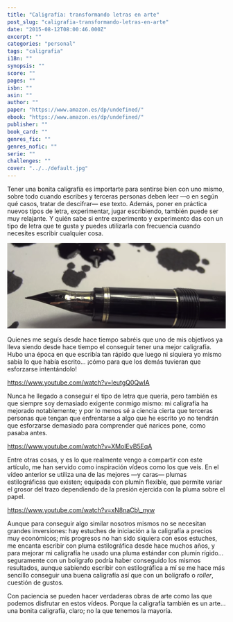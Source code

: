 ```yaml
---
title: "Caligrafía: transformando letras en arte"
post_slug: "caligrafia-transformando-letras-en-arte"
date: "2015-08-12T08:00:46.000Z"
excerpt: ""
categories: "personal"
tags: "caligrafia"
i18n: ""
synopsis: ""
score: ""
pages: ""
isbn: ""
asin: ""
author: ""
paper: "https://www.amazon.es/dp/undefined/"
ebook: "https://www.amazon.es/dp/undefined/"
publisher: ""
book_card: ""
genres_fic: ""
genres_nofic: ""
serie: ""
challenges: ""
cover: "../../default.jpg"
---
```


Tener una bonita caligrafía es importarte para sentirse bien con uno mismo, sobre todo cuando escribes y terceras personas deben leer —o en según qué casos, tratar de descifrar— ese texto. Además, poner en práctica nuevos tipos de letra, experimentar, jugar escribiendo, también puede ser muy relajante. Y quién sabe si entre experimento y experimento das con un tipo de letra que te gusta y puedes utilizarla con frecuencia cuando necesites escribir cualquier cosa.

![Caligrafia](images/caligrafia.png)

Quienes me seguís desde hace tiempo sabréis que uno de mis objetivos ya lleva siendo desde hace tiempo el conseguir tener una mejor caligrafía. Hubo una época en que escribía tan rápido que luego ni siquiera yo mismo sabía lo que había escrito… ¡cómo para que los demás tuvieran que esforzarse intentándolo!

https://www.youtube.com/watch?v=leutgQ0QwIA

Nunca he llegado a conseguir el tipo de letra que quería, pero también es que siempre soy demasiado exigente conmigo mismo: mi caligrafía ha mejorado notablemente; y por lo menos sé a ciencia cierta que terceras personas que tengan que enfrentarse a algo que he escrito yo no tendrán que esforzarse demasiado para comprender qué narices pone, como pasaba antes.

https://www.youtube.com/watch?v=XMolEvB5EqA

Entre otras cosas, y es lo que realmente vengo a compartir con este artículo, me han servido como inspiración vídeos como los que veis. En el vídeo anterior se utiliza una de las mejores —y caras— plumas estilográficas que existen; equipada con plumín flexible, que permite variar el grosor del trazo dependiendo de la presión ejercida con la pluma sobre el papel.

https://www.youtube.com/watch?v=xN8naCb\_nyw

Aunque para conseguir algo similar nosotros mismos no se necesitan grandes inversiones: hay estuches de iniciación a la caligrafía a precios muy económicos; mis progresos no han sido siquiera con esos estuches, me encanta escribir con pluma estilográfica desde hace muchos años, y para mejorar mi caligrafía he usado una pluma estándar con plumín rígido… seguramente con un bolígrafo podría haber conseguido los mismos resultados, aunque sabiendo escribir con estilográfica a mí se me hace más sencillo conseguir una buena caligrafía así que con un bolígrafo o _roller_, cuestión de gustos.

Con paciencia se pueden hacer verdaderas obras de arte como las que podemos disfrutar en estos vídeos. Porque la caligrafía también es un arte… una bonita caligrafía, claro; no la que tenemos la mayoría.
